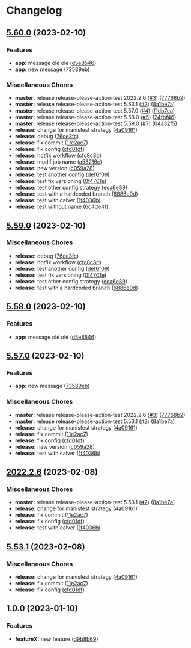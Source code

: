 # Changelog

## [5.60.0](https://github.com/fdubost/release-please-action-test/compare/v5.59.0...v5.60.0) (2023-02-10)


### Features

* **app:** message olé olé ([d5e8546](https://github.com/fdubost/release-please-action-test/commit/d5e8546bdea813b4d56e6b35586e9e5628e3027d))
* **app:** new message ([73589eb](https://github.com/fdubost/release-please-action-test/commit/73589eb177b82b404d9a19ff419a19c96884b8b4))


### Miscellaneous Chores

* **master:** release release-please-action-test 2022.2.6 ([#3](https://github.com/fdubost/release-please-action-test/issues/3)) ([77768b2](https://github.com/fdubost/release-please-action-test/commit/77768b2f14474606aaff2d3179dcb963d598da09))
* **master:** release release-please-action-test 5.53.1 ([#2](https://github.com/fdubost/release-please-action-test/issues/2)) ([8a1be7a](https://github.com/fdubost/release-please-action-test/commit/8a1be7ae81cad9ef5432213bfa1ead85c3abdc37))
* **master:** release release-please-action-test 5.57.0 ([#4](https://github.com/fdubost/release-please-action-test/issues/4)) ([f1db7ca](https://github.com/fdubost/release-please-action-test/commit/f1db7ca41e74ca37b6a9d76deb984c096906d7ad))
* **master:** release release-please-action-test 5.58.0 ([#5](https://github.com/fdubost/release-please-action-test/issues/5)) ([24fbf46](https://github.com/fdubost/release-please-action-test/commit/24fbf46285ca8d9b30ef864647d2b95936afcd20))
* **master:** release release-please-action-test 5.59.0 ([#7](https://github.com/fdubost/release-please-action-test/issues/7)) ([04a32f5](https://github.com/fdubost/release-please-action-test/commit/04a32f5a6b0e65132452b3cba0cdfe76554342ab))
* **release:** change for manisfest strategy ([4a09161](https://github.com/fdubost/release-please-action-test/commit/4a09161ccb4e584ecec81778bf88725d7c74a7f6))
* **release:** debug ([76ce3fc](https://github.com/fdubost/release-please-action-test/commit/76ce3fc72ad79392d15f593fb245ce5c21c03160))
* **release:** fix commit ([11e2ac7](https://github.com/fdubost/release-please-action-test/commit/11e2ac7f678afa9be55f822158cc0ff2898342ee))
* **release:** fix config ([cfd01df](https://github.com/fdubost/release-please-action-test/commit/cfd01df633d9237f333a74f48492883706bca8e4))
* **release:** hotfix workflow ([cfc8c3d](https://github.com/fdubost/release-please-action-test/commit/cfc8c3d3918d61e2f1ecb7285b646705b5d78d18))
* **release:** modif job name ([a53216c](https://github.com/fdubost/release-please-action-test/commit/a53216c4b0eae2260735db35a83d32ebb2d1c049))
* **release:** new version ([c059a28](https://github.com/fdubost/release-please-action-test/commit/c059a284bdadac08f631c6cf5d9cc71f6894205b))
* **release:** test another config ([def6f09](https://github.com/fdubost/release-please-action-test/commit/def6f09ff27f56f6fda18315ca0f93f515bc4325))
* **release:** test fix versioning ([0f4701e](https://github.com/fdubost/release-please-action-test/commit/0f4701e3e24df1113d1af18eabe21277d7a507b3))
* **release:** test other config strategy ([eca6e89](https://github.com/fdubost/release-please-action-test/commit/eca6e893a0d3bb58253adae9345e521d6d680bfd))
* **release:** test with a hardcoded branch ([6886e0d](https://github.com/fdubost/release-please-action-test/commit/6886e0dd293d69a2e1e70aad4a5177e493ad2cc0))
* **release:** test with calver ([1f4036b](https://github.com/fdubost/release-please-action-test/commit/1f4036b084073041687cbdfbb778eff7664ceb43))
* **release:** test without name ([6c4de4f](https://github.com/fdubost/release-please-action-test/commit/6c4de4f4ab888f760081b4c44cb3356cb38ecbab))

## [5.59.0](https://github.com/fdubost/release-please-action-test/compare/release-please-action-test-v5.58.0...release-please-action-test-v5.59.0) (2023-02-10)


### Miscellaneous Chores

* **release:** debug ([76ce3fc](https://github.com/fdubost/release-please-action-test/commit/76ce3fc72ad79392d15f593fb245ce5c21c03160))
* **release:** hotfix workflow ([cfc8c3d](https://github.com/fdubost/release-please-action-test/commit/cfc8c3d3918d61e2f1ecb7285b646705b5d78d18))
* **release:** test another config ([def6f09](https://github.com/fdubost/release-please-action-test/commit/def6f09ff27f56f6fda18315ca0f93f515bc4325))
* **release:** test fix versioning ([0f4701e](https://github.com/fdubost/release-please-action-test/commit/0f4701e3e24df1113d1af18eabe21277d7a507b3))
* **release:** test other config strategy ([eca6e89](https://github.com/fdubost/release-please-action-test/commit/eca6e893a0d3bb58253adae9345e521d6d680bfd))
* **release:** test with a hardcoded branch ([6886e0d](https://github.com/fdubost/release-please-action-test/commit/6886e0dd293d69a2e1e70aad4a5177e493ad2cc0))

## [5.58.0](https://github.com/fdubost/release-please-action-test/compare/release-please-action-test-v5.57.0...release-please-action-test-v5.58.0) (2023-02-10)


### Features

* **app:** message olé olé ([d5e8546](https://github.com/fdubost/release-please-action-test/commit/d5e8546bdea813b4d56e6b35586e9e5628e3027d))

## [5.57.0](https://github.com/fdubost/release-please-action-test/compare/release-please-action-test-v5.56.0...release-please-action-test-v5.57.0) (2023-02-10)


### Features

* **app:** new message ([73589eb](https://github.com/fdubost/release-please-action-test/commit/73589eb177b82b404d9a19ff419a19c96884b8b4))


### Miscellaneous Chores

* **master:** release release-please-action-test 2022.2.6 ([#3](https://github.com/fdubost/release-please-action-test/issues/3)) ([77768b2](https://github.com/fdubost/release-please-action-test/commit/77768b2f14474606aaff2d3179dcb963d598da09))
* **master:** release release-please-action-test 5.53.1 ([#2](https://github.com/fdubost/release-please-action-test/issues/2)) ([8a1be7a](https://github.com/fdubost/release-please-action-test/commit/8a1be7ae81cad9ef5432213bfa1ead85c3abdc37))
* **release:** change for manisfest strategy ([4a09161](https://github.com/fdubost/release-please-action-test/commit/4a09161ccb4e584ecec81778bf88725d7c74a7f6))
* **release:** fix commit ([11e2ac7](https://github.com/fdubost/release-please-action-test/commit/11e2ac7f678afa9be55f822158cc0ff2898342ee))
* **release:** fix config ([cfd01df](https://github.com/fdubost/release-please-action-test/commit/cfd01df633d9237f333a74f48492883706bca8e4))
* **release:** new version ([c059a28](https://github.com/fdubost/release-please-action-test/commit/c059a284bdadac08f631c6cf5d9cc71f6894205b))
* **release:** test with calver ([1f4036b](https://github.com/fdubost/release-please-action-test/commit/1f4036b084073041687cbdfbb778eff7664ceb43))

## [2022.2.6](https://github.com/fdubost/release-please-action-test/compare/release-please-action-test-v2022.2.5...release-please-action-test-v2022.2.6) (2023-02-08)


### Miscellaneous Chores

* **master:** release release-please-action-test 5.53.1 ([#2](https://github.com/fdubost/release-please-action-test/issues/2)) ([8a1be7a](https://github.com/fdubost/release-please-action-test/commit/8a1be7ae81cad9ef5432213bfa1ead85c3abdc37))
* **release:** change for manisfest strategy ([4a09161](https://github.com/fdubost/release-please-action-test/commit/4a09161ccb4e584ecec81778bf88725d7c74a7f6))
* **release:** fix commit ([11e2ac7](https://github.com/fdubost/release-please-action-test/commit/11e2ac7f678afa9be55f822158cc0ff2898342ee))
* **release:** fix config ([cfd01df](https://github.com/fdubost/release-please-action-test/commit/cfd01df633d9237f333a74f48492883706bca8e4))
* **release:** test with calver ([1f4036b](https://github.com/fdubost/release-please-action-test/commit/1f4036b084073041687cbdfbb778eff7664ceb43))

## [5.53.1](https://github.com/fdubost/release-please-action-test/compare/release-please-action-test-v5.53.0...release-please-action-test-v5.53.1) (2023-02-08)


### Miscellaneous Chores

* **release:** change for manisfest strategy ([4a09161](https://github.com/fdubost/release-please-action-test/commit/4a09161ccb4e584ecec81778bf88725d7c74a7f6))
* **release:** fix commit ([11e2ac7](https://github.com/fdubost/release-please-action-test/commit/11e2ac7f678afa9be55f822158cc0ff2898342ee))
* **release:** fix config ([cfd01df](https://github.com/fdubost/release-please-action-test/commit/cfd01df633d9237f333a74f48492883706bca8e4))

## 1.0.0 (2023-01-10)


### Features

* **featureX:** new feature ([d9b8b69](https://github.com/fdubost/release-please-action-test/commit/d9b8b69b4bf586a80f0046e83f1573ec20f2ba00))
